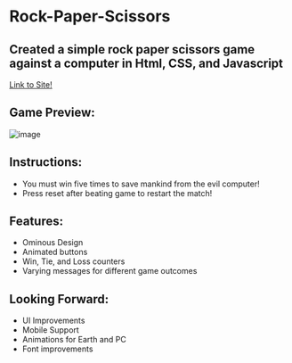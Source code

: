 # Rock-Paper-Scissors

## Created a simple rock paper scissors game against a computer in Html, CSS, and Javascript
[Link to Site!](https://noviceprogrammer2.github.io/Rock-Paper-Scissors/)

## Game Preview:
![image](https://user-images.githubusercontent.com/100549927/171328188-b3a2cc80-ae20-4e33-b35b-ec56643291f3.png)


## Instructions:
* You must win five times to save mankind from the evil computer! 
* Press reset after beating game to restart the match!

## Features:
* Ominous Design
* Animated buttons
* Win, Tie, and Loss counters 
* Varying messages for different game outcomes 

## Looking Forward:
* UI Improvements
* Mobile Support 
* Animations for Earth and PC 
* Font improvements 
